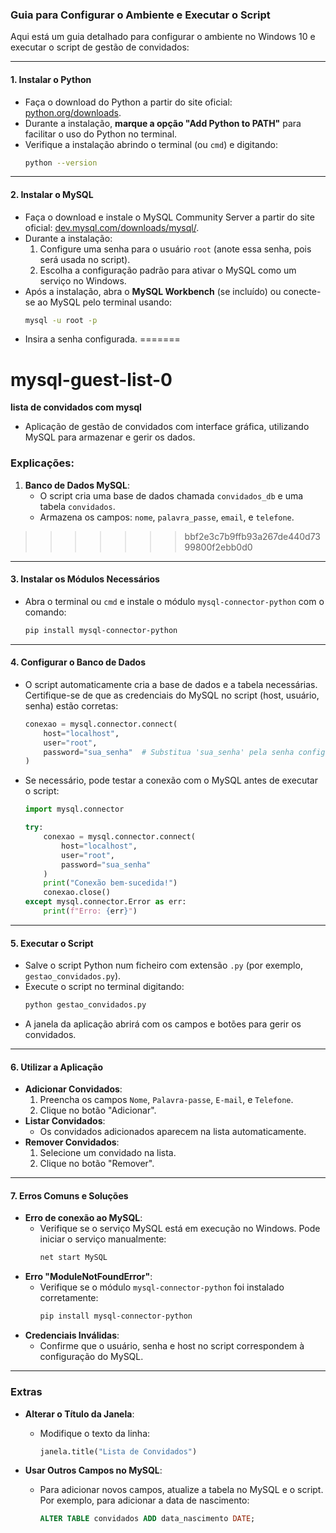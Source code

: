 ### Guia para Configurar o Ambiente e Executar o Script

Aqui está um guia detalhado para configurar o ambiente no Windows 10 e executar o script de gestão de convidados:

---

#### 1. **Instalar o Python**
   - Faça o download do Python a partir do site oficial: [python.org/downloads](https://www.python.org/downloads/).
   - Durante a instalação, **marque a opção "Add Python to PATH"** para facilitar o uso do Python no terminal.
   - Verifique a instalação abrindo o terminal (ou `cmd`) e digitando:
     ```bash
     python --version
     ```

---

#### 2. **Instalar o MySQL**
   - Faça o download e instale o MySQL Community Server a partir do site oficial: [dev.mysql.com/downloads/mysql/](https://dev.mysql.com/downloads/mysql/).
   - Durante a instalação:
     1. Configure uma senha para o usuário `root` (anote essa senha, pois será usada no script).
     2. Escolha a configuração padrão para ativar o MySQL como um serviço no Windows.
   - Após a instalação, abra o **MySQL Workbench** (se incluído) ou conecte-se ao MySQL pelo terminal usando:
     ```bash
     mysql -u root -p
     ```
   - Insira a senha configurada.
=======
#  mysql-guest-list-0
  **lista de convidados com mysql**
 - Aplicação de gestão de convidados com interface gráfica, utilizando MySQL para armazenar e gerir os dados.
### Explicações:
1. **Banco de Dados MySQL**:
   - O script cria uma base de dados chamada `convidados_db` e uma tabela `convidados`.
   - Armazena os campos: `nome`, `palavra_passe`, `email`, e `telefone`.
>>>>>>> bbf2e3c7b9ffb93a267de440d7399800f2ebb0d0

---

#### 3. **Instalar os Módulos Necessários**
   - Abra o terminal ou `cmd` e instale o módulo `mysql-connector-python` com o comando:
     ```bash
     pip install mysql-connector-python
     ```

---

#### 4. **Configurar o Banco de Dados**
   - O script automaticamente cria a base de dados e a tabela necessárias. Certifique-se de que as credenciais do MySQL no script (host, usuário, senha) estão corretas:
     ```python
     conexao = mysql.connector.connect(
         host="localhost",
         user="root",
         password="sua_senha"  # Substitua 'sua_senha' pela senha configurada no MySQL
     )
     ```
   - Se necessário, pode testar a conexão com o MySQL antes de executar o script:
     ```python
     import mysql.connector

     try:
         conexao = mysql.connector.connect(
             host="localhost",
             user="root",
             password="sua_senha"
         )
         print("Conexão bem-sucedida!")
         conexao.close()
     except mysql.connector.Error as err:
         print(f"Erro: {err}")
     ```

---

#### 5. **Executar o Script**
   - Salve o script Python num ficheiro com extensão `.py` (por exemplo, `gestao_convidados.py`).
   - Execute o script no terminal digitando:
     ```bash
     python gestao_convidados.py
     ```
   - A janela da aplicação abrirá com os campos e botões para gerir os convidados.

---

#### 6. **Utilizar a Aplicação**
   - **Adicionar Convidados**:
     1. Preencha os campos `Nome`, `Palavra-passe`, `E-mail`, e `Telefone`.
     2. Clique no botão "Adicionar".
   - **Listar Convidados**:
     - Os convidados adicionados aparecem na lista automaticamente.
   - **Remover Convidados**:
     1. Selecione um convidado na lista.
     2. Clique no botão "Remover".

---

#### 7. **Erros Comuns e Soluções**
   - **Erro de conexão ao MySQL**:
     - Verifique se o serviço MySQL está em execução no Windows. Pode iniciar o serviço manualmente:
       ```bash
       net start MySQL
       ```
   - **Erro "ModuleNotFoundError"**:
     - Verifique se o módulo `mysql-connector-python` foi instalado corretamente:
       ```bash
       pip install mysql-connector-python
       ```
   - **Credenciais Inválidas**:
     - Confirme que o usuário, senha e host no script correspondem à configuração do MySQL.

---

### Extras
- **Alterar o Título da Janela**:
  - Modifique o texto da linha:
    ```python
    janela.title("Lista de Convidados")
    ```

- **Usar Outros Campos no MySQL**:
  - Para adicionar novos campos, atualize a tabela no MySQL e o script. Por exemplo, para adicionar a data de nascimento:
    ```sql
    ALTER TABLE convidados ADD data_nascimento DATE;
    ```
